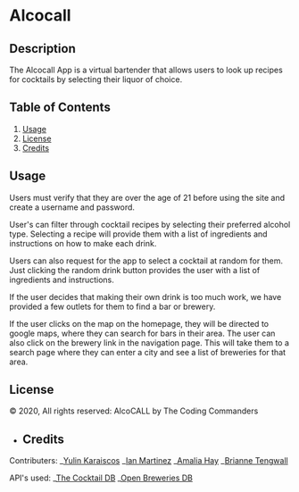 # Alcocall

## Description

The Alcocall App is a virtual bartender that allows users to look up recipes for cocktails by selecting their liquor of choice.

## Table of Contents

1. [Usage](##Usage)
1. [License](##License)
1. [Credits](##Credits)

## Usage

Users must verify that they are over the age of 21 before using the site and create a username and password.

User's can filter through cocktail recipes by selecting their preferred alcohol type. Selecting a recipe will provide them with a list of ingredients and instructions on how to make each drink.

Users can also request for the app to select a cocktail at random for them. Just clicking the random drink button provides the user with a list of ingredients and instructions.

If the user decides that making their own drink is too much work, we have provided a few outlets for them to find a bar or brewery.

If the user clicks on the map on the homepage, they will be directed to google maps, where they can search for bars in their area. The user can also click on the brewery link in the navigation page. This will take them to a search page where they can enter a city and see a list of breweries for that area.

## License

© 2020, All rights reserved: AlcoCALL by The Coding Commanders

- ## Credits

Contributers:
_[Yulin Karaiscos](https://github.com/KarazKOS)
_[Ian Martinez](https://github.com/imartinez0753)
_[Amalia Hay](https://github.com/amaliawhay)
_[Brianne Tengwall](https://github.com/Darling-bee)

API's used:
_[The Cocktail DB](https://www.thecocktaildb.com/api.php)
_[Open Breweries DB](https://www.openbrewerydb.org/)
